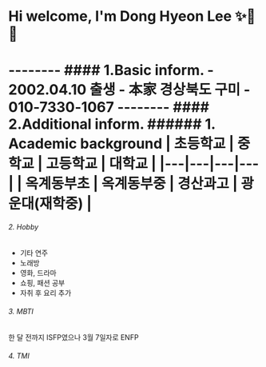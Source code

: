 <h1>
  Hi welcome, I'm Dong Hyeon Lee ✨🎸🎤
<h1>
--------
#### 1.Basic inform.
- 2002.04.10 출생
- 本家 경상북도 구미 
- 010-7330-1067
--------
#### 2.Additional inform.
  ######  1. Academic background
| 초등학교 | 중학교 |  고등학교  | 대학교 |
|---|---|---|---|
| 옥계동부초 | 옥계동부중 | 경산과고 | 광운대(재학중) |

  ######  2. Hobby
   - 기타 연주
   - 노래방 
   - 영화, 드라마
   - 쇼핑, 패션 공부
   - 자취 후 요리 추가

  ######  3. MBTI 
   한 달 전까지 ISFP였으나 3월 7일자로 ENFP

  ######  4. TMI
   


